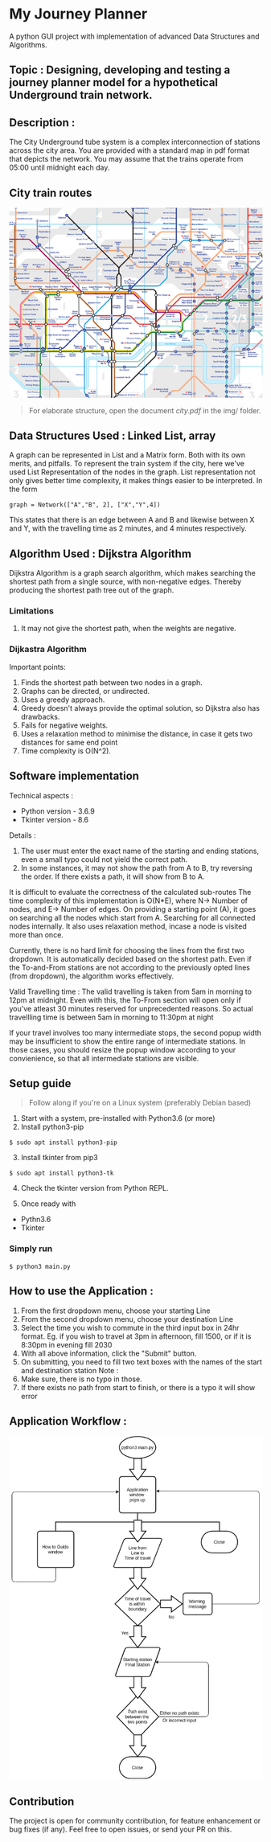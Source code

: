 # My Journey Planner

A python GUI project with implementation of advanced Data Structures and Algorithms.

## Topic : Designing, developing and testing a journey planner model for a hypothetical Underground train network.

## Description :
The City Underground tube system is a complex interconnection of stations across the
city area. You are provided with a standard map in pdf format that depicts the network. You may assume that the trains operate from 05:00 until midnight each day. 

## City train routes 

![map](./img/tfl.png)

> For elaborate structure, open the document *city.pdf* in the img/ folder.

## Data Structures Used : Linked List, array
A graph can be represented in List and a Matrix form. Both with its own merits, and pitfalls.
To represent the train system if the city, here we've used List Representation of the nodes in the graph.
List representation not only gives better time complexity, it makes things easier to be interpreted.
In the form 
```
graph = Network(["A","B", 2], ["X","Y",4])
```
This states that there is an edge between A and B and likewise between X and Y, with the travelling time as 2 minutes, and 4 minutes respectively.

## Algorithm Used : Dijkstra Algorithm
Dijkstra Algorithm is a graph search algorithm, which makes searching the shortest path from a single source, with non-negative edges. Thereby producing the shortest path tree out of the graph.

### Limitations
1. It may not give the shortest path, when the weights are negative.

### Dijkastra Algorithm

Important points:
1. Finds the shortest path between two nodes in a graph.
2. Graphs can be directed, or undirected.
3. Uses a greedy approach.
4. Greedy doesn't always provide the optimal solution, so Dijkstra also has drawbacks.
5. Fails for negative weights.
6. Uses a relaxation method to minimise the distance, in case it gets two distances for same end point
7. Time complexity is O(N^2).

## Software implementation

Technical aspects : 
- Python version - 3.6.9
- Tkinter version - 8.6

Details : 
1. The user must enter the exact name of the starting and ending stations, even a small typo could not yield the correct path.
2. In some instances, it may not show the path from A to B, try reversing the order. If there exists a path, it will show from B to A.

It is difficult to evaluate the correctness of the calculated sub-routes
The time complexity of this implementation is O(N*E), where N-> Number of nodes, and E-> Number of edges. On providing a starting point (A), it goes on searching all the nodes which start from A. Searching for all connected nodes internally. It also uses relaxation method, incase a node is visited more than once.


Currently, there is no hard limit for choosing the lines from the first two dropdown. It is automatically decided based on the shortest path.
Even if the To-and-From stations are not according to the previously opted lines (from dropdown), the algorithm works effectively.      

Valid Travelling time : The valid travelling is taken from 5am in morning to 12pm at midnight. Even with this, the To-From section will open only if you've atleast 30 minutes reserved for unprecedented reasons. So actual travellling time is between 5am in morning to 11:30pm at night

If your travel involves too many intermediate stops, the second popup width may be insufficient to show the entire range of intermediate stations. In those cases, you should resize the popup window according to your convienience, so that all intermediate stations are visible.

## Setup guide

> Follow along if you're on a Linux system (preferably Debian based) 

1. Start with a system, pre-installed with Python3.6 (or more)
2. Install python3-pip 
```
$ sudo apt install python3-pip
```
3. Install tkinter from pip3 
```
$ sudo apt install python3-tk
```
4. Check the tkinter version from Python REPL.

5. Once ready with 
- Pythn3.6  
- Tkinter

### Simply run 

```
$ python3 main.py
```


## How to use the Application : 
1. From the first dropdown menu, choose your starting Line
2. From the second dropdown menu, choose your destination Line
3. Select the time you wish to commute in the third input box in 24hr format.
Eg. if you wish to travel at 3pm in afternoon, fill 1500, or if it is 8:30pm in evening fill 2030
4. With all above information, click the "Submit" button.
5. On submitting, you need to fill two text boxes with the names of the start and destination station
Note : 
1. Make sure, there is no typo in those.
2. If there exists no path from start to finish, or there is a typo it will show error


## Application Workflow :
![flowchart](./img/JourneyPlanner.png)


## Contribution
The project is open for community contribution, for feature enhancement or bug fixes (if any). Feel free to open issues, or send your PR on this. 